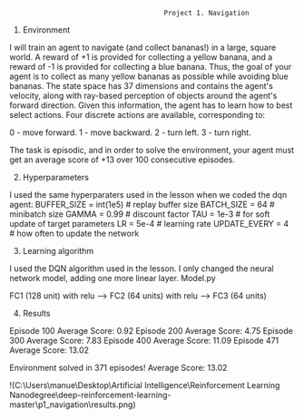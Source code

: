                                           Project 1. Navigation
1.	Environment

I will train an agent to navigate (and collect bananas!) in a large, square world.
A reward of +1 is provided for collecting a yellow banana, and a reward of -1 is provided for collecting a blue banana. Thus, the goal of your agent is to collect as many yellow bananas as possible while avoiding blue bananas.
The state space has 37 dimensions and contains the agent's velocity, along with ray-based perception of objects around the agent's forward direction. Given this information, the agent has to learn how to best select actions. Four discrete actions are available, corresponding to:

0 - move forward.
1 - move backward.
2 - turn left.
3 - turn right.

The task is episodic, and in order to solve the environment, your agent must get an average score of +13 over 100 consecutive episodes.

2.	Hyperparameters

I used the same hyperparaters used in the lesson when we coded the dqn agent:
BUFFER_SIZE = int(1e5)      # replay buffer size
BATCH_SIZE = 64             # minibatch size
GAMMA = 0.99                # discount factor
TAU = 1e-3                  # for soft update of target parameters
LR = 5e-4                   # learning rate 
UPDATE_EVERY = 4            # how often to update the network

3.	Learning algorithm

I used the DQN algorithm used in the lesson. I only changed the neural network model, adding one more linear layer.
Model.py

FC1 (128 unit) with relu  --> FC2 (64 units) with relu --> FC3 (64 units) 

4.	Results

Episode 100	Average Score: 0.92
Episode 200	Average Score: 4.75
Episode 300	Average Score: 7.83
Episode 400	Average Score: 11.09
Episode 471	Average Score: 13.02

Environment solved in 371 episodes!	Average Score: 13.02

!(C:\Users\manue\Desktop\Artificial Intelligence\Reinforcement Learning Nanodegree\deep-reinforcement-learning-master\p1_navigation\results.png)

